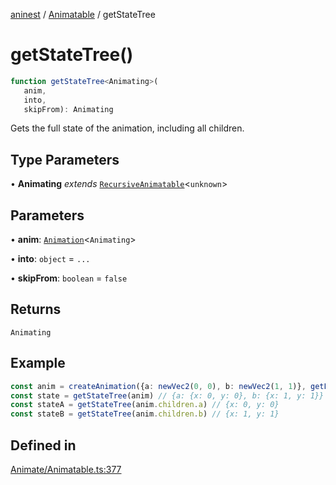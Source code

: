 [aninest](../../index.md) / [Animatable](../index.md) / getStateTree

# getStateTree()

```ts
function getStateTree<Animating>(
   anim, 
   into, 
   skipFrom): Animating
```

Gets the full state of the animation, including all children.

## Type Parameters

• **Animating** *extends* [`RecursiveAnimatable`](../../AnimatableTypes/type-aliases/RecursiveAnimatable.md)\<`unknown`\>

## Parameters

• **anim**: [`Animation`](../../AnimatableTypes/type-aliases/Animation.md)\<`Animating`\>

• **into**: `object` = `...`

• **skipFrom**: `boolean` = `false`

## Returns

`Animating`

## Example

```ts
const anim = createAnimation({a: newVec2(0, 0), b: newVec2(1, 1)}, getLinearInterp(1))
const state = getStateTree(anim) // {a: {x: 0, y: 0}, b: {x: 1, y: 1}}
const stateA = getStateTree(anim.children.a) // {x: 0, y: 0}
const stateB = getStateTree(anim.children.b) // {x: 1, y: 1}
```

## Defined in

[Animate/Animatable.ts:377](https://github.com/zphrs/aninest/blob/3019702e634994a4353fce5adc21aa1a16369bbd/core/src/Animate/Animatable.ts#L377)
